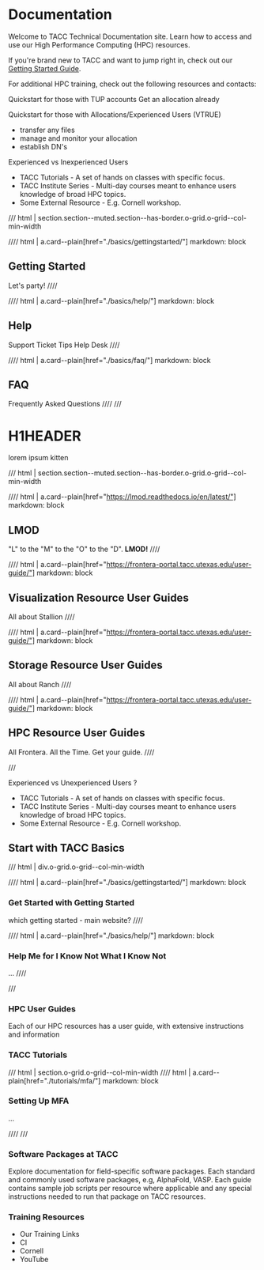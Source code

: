 # Documentation

Welcome to TACC Technical Documentation site.  Learn how to access and use our High Performance Computing (HPC) resources.

If you're brand new to TACC and want to jump right in, check out our [Getting Started Guide](basics/gettingstarted). 

For additional HPC training, check out the following resources and contacts:

Quickstart for those with TUP accounts
	Get an allocation already

Quickstart for those with Allocations/Experienced Users (VTRUE)

* transfer any files
* manage and monitor your allocation
* establish DN's


Experienced vs Inexperienced Users

- TACC Tutorials - A set of hands on classes with specific focus.
- TACC Institute Series - Multi-day courses meant to enhance users knowledge of broad HPC topics.
- Some External Resource - E.g. Cornell workshop.


/// html | section.section--muted.section--has-border.o-grid.o-grid--col-min-width

//// html | a.card--plain[href="./basics/gettingstarted/"]
     markdown: block
## Getting Started
Let's party! 
////

//// html | a.card--plain[href="./basics/help/"]
     markdown: block
## Help
Support Ticket Tips
Help Desk
////

//// html | a.card--plain[href="./basics/faq/"]
     markdown: block
## FAQ
Frequently Asked Questions
////
///

# H1HEADER

lorem ipsum kitten

/// html | section.section--muted.section--has-border.o-grid.o-grid--col-min-width

//// html | a.card--plain[href="https://lmod.readthedocs.io/en/latest/"]
     markdown: block
## LMOD
"L" to the "M" to the "O" to the "D". **LMOD!**
////

//// html | a.card--plain[href="https://frontera-portal.tacc.utexas.edu/user-guide/"]
     markdown: block
## Visualization Resource User Guides
All about Stallion
////

//// html | a.card--plain[href="https://frontera-portal.tacc.utexas.edu/user-guide/"]
     markdown: block
## Storage Resource User Guides
All about Ranch
////

//// html | a.card--plain[href="https://frontera-portal.tacc.utexas.edu/user-guide/"]
     markdown: block
## HPC Resource  User Guides
All Frontera. All the Time. Get your guide.
////

///


Experienced vs Unexperienced Users ?

- TACC Tutorials - A set of hands on classes with specific focus.
- TACC Institute Series - Multi-day courses meant to enhance users knowledge of broad HPC topics.
- Some External Resource - E.g. Cornell workshop.


## Start with TACC Basics

/// html | div.o-grid.o-grid--col-min-width

//// html | a.card--plain[href="./basics/gettingstarted/"]
     markdown: block
### Get Started with Getting Started

which getting started - main website?
////


//// html | a.card--plain[href="./basics/help/"]
     markdown: block
### Help Me for I Know Not What I Know Not
...
////

///

### HPC User Guides

Each of our HPC resources has a user guide, with extensive instructions and information 



### TACC Tutorials

/// html | section.o-grid.o-grid--col-min-width
//// html | a.card--plain[href="./tutorials/mfa/"]
     markdown: block

### Setting Up MFA

...

////
///

### Software Packages at TACC

Explore documentation for field-specific software packages.  Each standard and commonly used software packages, e.g, AlphaFold, VASP.  Each guide contains sample job scripts per resource where applicable and any special instructions needed to run that package on TACC resources.

### Training Resources

* Our Training Links
* CI
* Cornell
* YouTube


